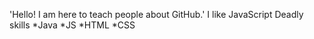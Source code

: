 'Hello! I am here to teach people about GitHub.' 
I like JavaScript
Deadly skills
*Java
*JS
*HTML
*CSS